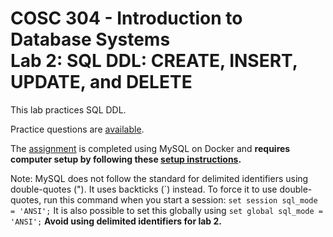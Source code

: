 # COSC 304 - Introduction to Database Systems<br>Lab 2: SQL DDL: CREATE, INSERT, UPDATE, and DELETE

This lab practices SQL DDL.

<!--
Practice questions are available on [PrairieLearn]() and [GitHub](practice).
-->

Practice questions are [available](practice).

<!-- The assignment is completed on [PrairieLearn]() or [for testing on your own database](assign). -->
The [assignment](assign) is completed using MySQL on Docker and **requires computer setup by following these [setup instructions](../setup).**

<!--
The questions on PrairieLearn are running on [SQLite](https://www.sqlite.org/index.html). You are not required to setup MySQL on Docker for this assignment, but it is encouraged to learn these skills.
-->

Note: MySQL does not follow the standard for delimited identifiers using double-quotes ("). It uses backticks (\`) instead. To force it to use double-quotes, run this command when you start a session: `set session sql_mode = 'ANSI';` It is also possible to set this globally using  `set global sql_mode = 'ANSI';` **Avoid using delimited identifiers for lab 2.**

